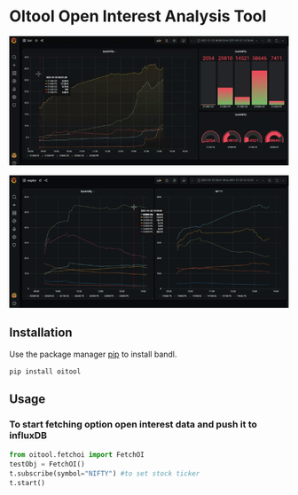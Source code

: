 # OItool Open Interest Analysis Tool




<p align="center"><a href="http://bandl.io/oitool" target="_blank"><img src="https://raw.githubusercontent.com/stockalgo/OItool/main/demo/bar.gif"></a> </p>
<p align="center"><a href="http://bandl.io/oitool" target="_blank"><img src="https://raw.githubusercontent.com/stockalgo/OItool/main/demo/chart.gif"></a> </p>


## Installation

Use the package manager [pip](https://pip.pypa.io/en/stable/) to install bandl.

```bash
pip install oitool
```


## Usage

### To start fetching option open interest data and push it to influxDB
```python
from oitool.fetchoi import FetchOI
testObj = FetchOI()
t.subscribe(symbol="NIFTY") #to set stock ticker
t.start()
```
